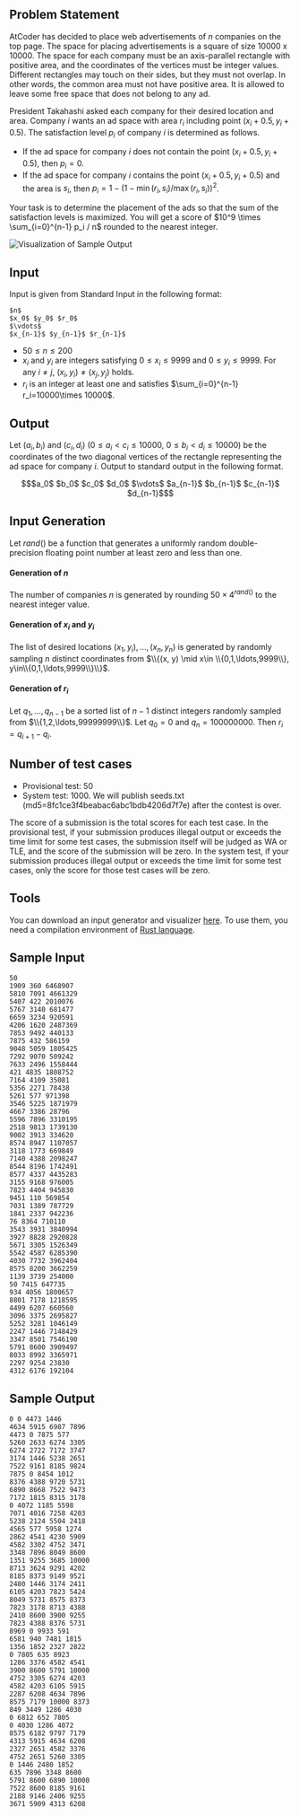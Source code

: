 Problem Statement
--------
AtCoder has decided to place web advertisements of $n$ companies on the top page.
The space for placing advertisements is a square of size 10000 x 10000.
The space for each company must be an axis-parallel rectangle with positive area, and the coordinates of the vertices must be integer values.
Different rectangles may touch on their sides, but they must not overlap. In other words, the common area must not have positive area.
It is allowed to leave some free space that does not belong to any ad.

President Takahashi asked each company for their desired location and area. Company $i$ wants an ad space with area $r_i$ including point $(x_i+0.5, y_i+0.5)$.
The satisfaction level $p_i$ of company $i$ is determined as follows.

- If the ad space for company $i$ does not contain the point $(x_i+0.5, y_i+0.5)$, then $p_i = 0$.
- If the ad space for company $i$ contains the point $(x_i+0.5, y_i+0.5)$ and the area is $s_i$, then $p_i = 1 - (1 - \min(r_i,s_i) / \max(r_i, s_i))^2$.

Your task is to determine the placement of the ads so that the sum of the satisfaction levels is maximized.
You will get a score of $10^9 \times \sum_{i=0}^{n-1} p_i / n$ rounded to the nearest integer.

![](./images/dbec47df66576ff9e5b5ace9df6d9110.png "Visualization of Sample Output")

Input
--------
Input is given from Standard Input in the following format:

~~~
$n$
$x_0$ $y_0$ $r_0$
$\vdots$
$x_{n-1}$ $y_{n-1}$ $r_{n-1}$
~~~

- $50\leq n\leq 200$
- $x_i$ and $y_i$ are integers satisfying $0\leq x_i\leq 9999$ and $0\leq y_i\leq 9999$. For any $i\neq j$, $(x_i,y_i)\neq (x_j,y_j)$ holds.
- $r_i$ is an integer at least one and satisfies $\sum_{i=0}^{n-1} r_i=10000\times 10000$.

Output
--------
Let $(a_i, b_i)$ and $(c_i, d_i)$ ($0\leq a_i<c_i\leq 10000$, $0\leq b_i<d_i\leq 10000$) be the coordinates of the two diagonal vertices of the rectangle representing the ad space for company $i$.
Output to standard output in the following format.

~~~math
$a_0$ $b_0$ $c_0$ $d_0$
$\vdots$
$a_{n-1}$ $b_{n-1}$ $c_{n-1}$ $d_{n-1}$
~~~

Input Generation
--------
Let $rand()$ be a function that generates a uniformly random double-precision floating point number at least zero and less than one.

#### Generation of $n$
The number of companies $n$ is generated by rounding $50 × 4^{rand()}$ to the nearest integer value.

#### Generation of $x_i$ and $y_i$
The list of desired locations $(x_1,y_i),\ldots,(x_n,y_n)$ is generated by randomly sampling $n$ distinct coordinates from $\\{(x, y) \mid x\in \\{0,1,\ldots,9999\\}, y\in\\{0,1,\ldots,9999\\}\\}$.

#### Generation of $r_i$
Let $q_1,\ldots,q_{n-1}$ be a sorted list of $n-1$ distinct integers randomly sampled from $\\{1,2,\ldots,99999999\\}$.
Let $q_0=0$ and $q_n=100000000$.
Then $r_i=q_{i+1}-q_i$.


Number of test cases
--------
- Provisional test: 50
- System test: 1000. We will publish seeds.txt (md5=8fc1ce3f4beabac6abc1bdb4206d7f7e) after the contest is over.

The score of a submission is the total scores for each test case.
In the provisional test, if your submission produces illegal output or exceeds the time limit for some test cases, the submission itself will be judged as WA or TLE, and the score of the submission will be zero.
In the system test, if your submission produces illegal output or exceeds the time limit for some test cases, only the score for those test cases will be zero.

Tools
--------
You can download an input generator and visualizer <a href="https://img.atcoder.jp/ahc001/ded8fd3366b4ff0b0d7d053f553cdb84.zip">here</a>.
To use them, you need a compilation environment of <a href="https://www.rust-lang.org/ja">Rust language</a>.

Sample Input
---------------
~~~
50
1909 360 6468907
5810 7091 4661329
5407 422 2010076
5767 3140 681477
6659 3234 920591
4206 1620 2487369
7853 9492 440133
7875 432 586159
9048 5059 1805425
7292 9070 509242
7633 2496 1558444
421 4835 1808752
7164 4109 35081
5356 2271 78438
5261 577 971398
3546 5225 1871979
4667 3386 28796
5596 7896 3310195
2518 9813 1739130
9002 3913 334620
8574 8947 1107057
3118 1773 669849
7140 4388 2098247
8544 8196 1742491
8577 4337 4435283
3155 9168 976005
7823 4404 945830
9451 110 569854
7031 1389 787729
1841 2337 942236
76 8364 710110
3543 3931 3840994
3927 8828 2920828
5671 3305 1526349
5542 4587 6285390
4030 7732 3962404
8575 8200 3662259
1139 3739 254000
50 7415 647735
934 4056 1800657
8801 7178 1218595
4499 6207 660560
3096 3375 2695827
5252 3281 1046149
2247 1446 7148429
3347 8501 7546190
5791 8600 3909497
8033 8992 3365971
2297 9254 23830
4312 6176 192104
~~~

Sample Output
---------------

~~~
0 0 4473 1446
4634 5915 6987 7896
4473 0 7875 577
5260 2633 6274 3305
6274 2722 7172 3747
3174 1446 5238 2651
7522 9161 8185 9824
7875 0 8454 1012
8376 4388 9720 5731
6890 8668 7522 9473
7172 1815 8315 3178
0 4072 1185 5598
7071 4016 7258 4203
5238 2124 5504 2418
4565 577 5958 1274
2862 4541 4230 5909
4582 3302 4752 3471
3348 7896 8049 8600
1351 9255 3685 10000
8713 3624 9291 4202
8185 8373 9149 9521
2480 1446 3174 2411
6105 4203 7823 5424
8049 5731 8575 8373
7823 3178 8713 4388
2410 8600 3900 9255
7823 4388 8376 5731
8969 0 9933 591
6581 940 7481 1815
1356 1852 2327 2822
0 7805 635 8923
1286 3376 4582 4541
3900 8600 5791 10000
4752 3305 6274 4203
4582 4203 6105 5915
2287 6208 4634 7896
8575 7179 10000 8373
849 3449 1286 4030
0 6812 652 7805
0 4030 1286 4072
8575 6182 9797 7179
4313 5915 4634 6208
2327 2651 4582 3376
4752 2651 5260 3305
0 1446 2480 1852
635 7896 3348 8600
5791 8600 6890 10000
7522 8600 8185 9161
2188 9146 2406 9255
3671 5909 4313 6208

~~~
